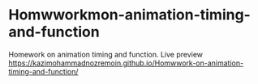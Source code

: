 # Homwworkmon-animation-timing-and-function
Homework on animation timing and function.
Live preview
https://kazimohammadnozremoin.github.io/Homwwork-on-animation-timing-and-function/
